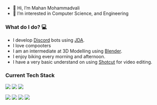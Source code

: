 - 👋 Hi, I’m Mahan Mohammadvali
- 👀 I’m interested in Computer Science, and Engineering

### What do I do? 💻
- I develop [Discord](https://discord.com/) bots using [JDA](https://github.com/DV8FromTheWorld/JDA).
- I love compooters
- I am an intermediate at 3D Modelling using [Blender](https://blender.org/).
- I enjoy biking every morning and afternoon.
- I have a very basic understand on using [Shotcut](https://shotcut.org/) for video editing.

### Current Tech Stack
![](https://img.shields.io/badge/Java-ED8B00?style=for-the-badge&logo=openjdk&logoColor=white)
![](https://img.shields.io/badge/cplusplus-00599C?style=for-the-badge&logo=cplusplus&logoColor=white)
![](https://img.shields.io/badge/raylib-000000?style=for-the-badge&logo=raylib&logoColor=white)


![](https://img.shields.io/badge/Amazon_AWS-232F3E?style=for-the-badge&logo=amazon&logoColor=white)
![](https://img.shields.io/badge/ubuntu-E95420?style=for-the-badge&logo=ubuntu&logoColor=white)
![](https://img.shields.io/badge/archlinux-1793D1?style=for-the-badge&logo=archlinux&logoColor=white)
![](https://img.shields.io/badge/voidlinux-478061?style=for-the-badge&logo=voidlinux&logoColor=white)




